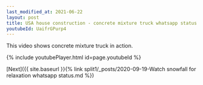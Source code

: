 ```yaml
---
last_modified_at: 2021-06-22
layout: post
title: USA house construction - concrete mixture truck whatsapp status
youtubeId: UaifrGPurp4
---
```


This video shows concrete mixture truck in action.

{% include youtubePlayer.html id=page.youtubeId %}

[Next]({{ site.baseurl }}{% link split1/_posts/2020-09-19-Watch snowfall for relaxation whatsapp status.md %})
